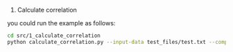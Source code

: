 1. Calculate correlation

you could run the example as follows:
```sh
cd src/1_calculate_correlation
python calculate_correlation.py --input-data test_files/test.txt --compounds-num 14 --samples-num 98
```